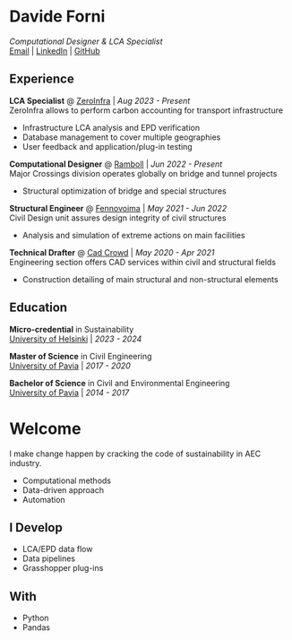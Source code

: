 # Davide Forni

_Computational Designer & LCA Specialist_ <br>
[Email](mailto:davideforni.str@gmail.com) | [LinkedIn](https://www.linkedin.com/in/davideforni-str/) | [GitHub](https://github.com/davideforni)

## Experience

**LCA Specialist** @ [ZeroInfra](https://www.ramboll.com/fi-fi/uutiset/rambollilta-uusi-paastopohjaisen-suunnittelun-palvelu-infra-ja-maankayttohankkeisiin) | _Aug 2023 - Present_ <br>
ZeroInfra allows to perform carbon accounting for transport infrastructure
- Infrastructure LCA analysis and EPD verification
- Database management to cover multiple geographies
- User feedback and application/plug-in testing <br>

**Computational Designer** @ [Ramboll](https://www.ramboll.com/) | _Jun 2022 - Present_ <br>
Major Crossings division operates globally on bridge and tunnel projects
- Structural optimization of bridge and special structures <br>

**Structural Engineer** @ [Fennovoima](https://fennovoima.fi/) | _May 2021 - Jun 2022_ <br>
Civil Design unit assures design integrity of civil structures
- Analysis and simulation of extreme actions on main facilities <br>

**Technical Drafter** @ [Cad Crowd](https://www.cadcrowd.com/) | _May 2020 - Apr 2021_ <br>
Engineering section offers CAD services within civil and structural fields
- Construction detailing of main structural and non-structural elements

## Education
**Micro-credential** in Sustainability <br>
[University of Helsinki](https://www.helsinki.fi/en) | _2023 - 2024_ <br>

**Master of Science** in Civil Engineering <br>
[University of Pavia](https://web-en.unipv.it/) | _2017 - 2020_ <br>

**Bachelor of Science** in Civil and Environmental Engineering <br>
[University of Pavia](https://web-en.unipv.it/) | _2014 - 2017_ <br>


# Welcome
I make change happen by cracking the code of sustainability in AEC industry.


- Computational methods
- Data-driven approach
- Automation

## I Develop 
- LCA/EPD data flow
- Data pipelines
- Grasshopper plug-ins

## With
- Python
- Pandas
